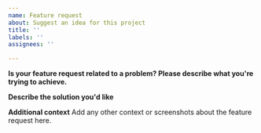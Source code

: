```yaml
---
name: Feature request
about: Suggest an idea for this project
title: ''
labels: ''
assignees: ''

---
```


**Is your feature request related to a problem? Please describe what you're trying to achieve.**

**Describe the solution you'd like**

**Additional context**
Add any other context or screenshots about the feature request here.
